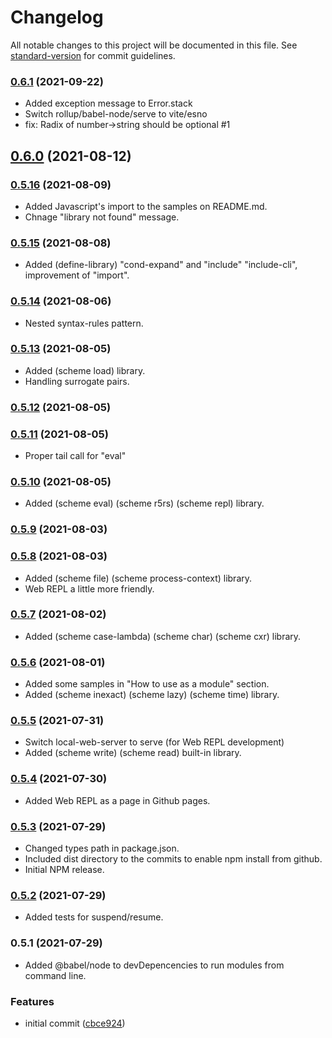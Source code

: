 # Changelog

All notable changes to this project will be documented in this file. See [standard-version](https://github.com/conventional-changelog/standard-version) for commit guidelines.

### [0.6.1](https://github.com/trb-a/cumalis-lisp/compare/v0.6.0...v0.6.1) (2021-09-22)

- Added exception message to Error.stack
- Switch rollup/babel-node/serve to vite/esno
- fix: Radix of number->string should be optional #1

## [0.6.0](https://github.com/trb-a/cumalis-lisp/compare/v0.5.16...v0.6.0) (2021-08-12)

### [0.5.16](https://github.com/trb-a/cumalis-lisp/compare/v0.5.15...v0.5.16) (2021-08-09)

- Added Javascript's import to the samples on README.md.
- Chnage "library not found" message.

### [0.5.15](https://github.com/trb-a/cumalis-lisp/compare/v0.5.14...v0.5.15) (2021-08-08)

- Added (define-library) "cond-expand" and "include" "include-cli", improvement of "import".

### [0.5.14](https://github.com/trb-a/cumalis-lisp/compare/v0.5.13...v0.5.14) (2021-08-06)

- Nested syntax-rules pattern.

### [0.5.13](https://github.com/trb-a/cumalis-lisp/compare/v0.5.12...v0.5.13) (2021-08-05)

- Added (scheme load) library.
- Handling surrogate pairs.

### [0.5.12](https://github.com/trb-a/cumalis-lisp/compare/v0.5.11...v0.5.12) (2021-08-05)

### [0.5.11](https://github.com/trb-a/cumalis-lisp/compare/v0.5.10...v0.5.11) (2021-08-05)

- Proper tail call for "eval"

### [0.5.10](https://github.com/trb-a/cumalis-lisp/compare/v0.5.9...v0.5.10) (2021-08-05)

- Added (scheme eval) (scheme r5rs) (scheme repl) library.

### [0.5.9](https://github.com/trb-a/cumalis-lisp/compare/v0.5.8...v0.5.9) (2021-08-03)

### [0.5.8](https://github.com/trb-a/cumalis-lisp/compare/v0.5.7...v0.5.8) (2021-08-03)

- Added (scheme file) (scheme process-context) library.
- Web REPL a little more friendly.

### [0.5.7](https://github.com/trb-a/cumalis-lisp/compare/v0.5.6...v0.5.7) (2021-08-02)

- Added (scheme case-lambda) (scheme char) (scheme cxr) library.

### [0.5.6](https://github.com/trb-a/cumalis-lisp/compare/v0.5.5...v0.5.6) (2021-08-01)

- Added some samples in "How to use as a module" section.
- Added (scheme inexact) (scheme lazy) (scheme time) library.

### [0.5.5](https://github.com/trb-a/cumalis-lisp/compare/v0.5.4...v0.5.5) (2021-07-31)

- Switch local-web-server to serve (for Web REPL development)
- Added (scheme write) (scheme read) built-in library.

### [0.5.4](https://github.com/trb-a/cumalis-lisp/compare/v0.5.3...v0.5.4) (2021-07-30)

- Added Web REPL as a page in Github pages.

### [0.5.3](https://github.com/trb-a/cumalis-lisp/compare/v0.5.2...v0.5.3) (2021-07-29)

- Changed types path in package.json.
- Included dist directory to the commits to enable npm install from github.
- Initial NPM release.

### [0.5.2](https://github.com/trb-a/cumalis-lisp/compare/v0.5.1...v0.5.2) (2021-07-29)

- Added tests for suspend/resume.

### 0.5.1 (2021-07-29)

- Added @babel/node to devDepencencies to run modules from command line.

### Features

* initial commit ([cbce924](https://github.com/trb-a/cumalis-lisp/commit/cbce924e2e73fc1e99a972691b5007958f962e25))
